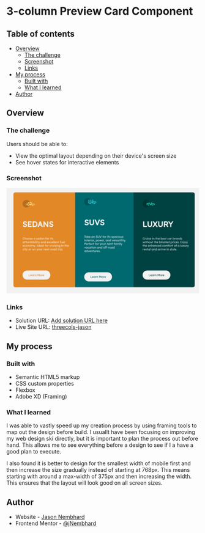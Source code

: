 # 3-column Preview Card Component

## Table of contents

- [Overview](#overview)
  - [The challenge](#the-challenge)
  - [Screenshot](#screenshot)
  - [Links](#links)
- [My process](#my-process)
  - [Built with](#built-with)
  - [What I learned](#what-i-learned)
- [Author](#author)

## Overview

### The challenge

Users should be able to:

- View the optimal layout depending on their device's screen size
- See hover states for interactive elements

### Screenshot

![Three Columns](images/threecols.jpeg)

### Links

- Solution URL: [Add solution URL here](https://your-solution-url.com)
- Live Site URL: [threecols-jason](https://threecols-jason.netlify.app)

## My process

### Built with

- Semantic HTML5 markup
- CSS custom properties
- Flexbox
- Adobe XD (Framing)

### What I learned

I was able to vastly speed up my creation process by using framing tools to map out the design before build. I usuallt have been focusing on improving my web design ski directly, but it is important to plan the process out before hand. This allows me to see everything before a design to see if I a have a good plan to execute.

I also found it is better to design for the smallest width of mobile first and then increase the size gradually instead of starting at 768px. This means starting with around a max-width of 375px and then increasing the width. This ensures that the layout will look good on all screen sizes.

## Author

- Website - [Jason Nembhard](https://www.jasonnembhard.com)
- Frontend Mentor - [@jNembhard](https://www.frontendmentor.io/profile/jNembhard)
